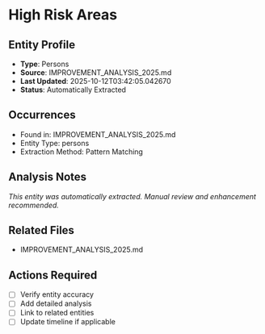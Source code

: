 # High Risk Areas

## Entity Profile
- **Type**: Persons
- **Source**: IMPROVEMENT_ANALYSIS_2025.md
- **Last Updated**: 2025-10-12T03:42:05.042670
- **Status**: Automatically Extracted

## Occurrences
- Found in: IMPROVEMENT_ANALYSIS_2025.md
- Entity Type: persons
- Extraction Method: Pattern Matching

## Analysis Notes
*This entity was automatically extracted. Manual review and enhancement recommended.*

## Related Files
- IMPROVEMENT_ANALYSIS_2025.md

## Actions Required
- [ ] Verify entity accuracy
- [ ] Add detailed analysis
- [ ] Link to related entities
- [ ] Update timeline if applicable
